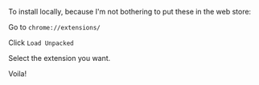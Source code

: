 To install locally, because I'm not bothering to put these in the web store:

Go to `chrome://extensions/`

Click `Load Unpacked`

Select the extension you want.

Voila!
